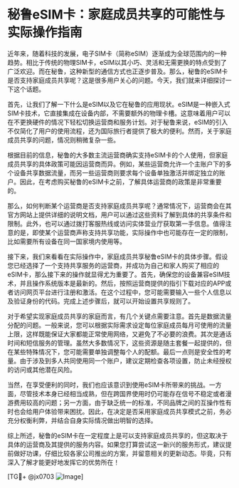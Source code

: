 # 秘鲁eSIM卡：家庭成员共享的可能性与实际操作指南

近年来，随着科技的发展，电子SIM卡（简称eSIM）逐渐成为全球范围内的一种趋势。相比于传统的物理SIM卡，eSIM以其小巧、灵活和无需更换的特点受到了广泛欢迎。而在秘鲁，这种新型的通信方式也正逐步普及。那么，秘鲁的eSIM卡是否支持家庭成员共享呢？这是很多用户关心的问题。今天，我们就来详细探讨一下这个话题。

首先，让我们了解一下什么是eSIM以及它在秘鲁的应用现状。eSIM是一种嵌入式SIM卡技术，它直接集成在设备内部，不需要额外的物理卡槽。这意味着用户可以在不更换硬件的情况下轻松切换运营商和服务计划。对于秘鲁来说，eSIM的引入不仅简化了用户的使用流程，还为国际旅行者提供了极大的便利。然而，关于家庭成员共享的问题，情况则稍微复杂一些。

根据目前的信息，秘鲁的大多数主流运营商确实支持eSIM卡的个人使用，但家庭成员共享的具体政策可能因运营商而异。例如，某些运营商允许一个主账户下的多个设备共享数据流量，而另一些运营商则要求每个设备单独激活并绑定独立的账户。因此，在考虑购买秘鲁的eSIM卡之前，了解具体运营商的政策是非常重要的。

那么，如何判断某个运营商是否支持家庭成员共享呢？通常情况下，运营商会在其官方网站上提供详细的说明文档，用户可以通过这些资料了解到具体的共享条件和限制。此外，也可以通过拨打客服热线或访问实体营业厅获取第一手信息。值得注意的是，即使某个运营商声称支持共享功能，实际操作中也可能存在一定的限制，比如需要所有设备在同一国家境内使用等。

接下来，我们来看看在实际操作中，家庭成员共享秘鲁eSIM卡的具体步骤。假设您已经选择了一个支持共享服务的运营商，并成功为自己和家人购买了相应的eSIM卡，那么接下来的操作就显得尤为重要了。首先，确保您的设备兼容eSIM技术，并且操作系统版本是最新的。然后，按照运营商提供的指引下载对应的APP或者访问网页平台进行注册和激活。在这个过程中，您可能需要输入一些个人信息以及验证身份的代码。完成上述步骤后，就可以开始设置共享规则了。

对于希望实现家庭成员共享的家庭而言，有几个关键点需要注意。首先是数据流量分配的问题。一般来说，您可以根据实际需求设定每位家庭成员每月可使用的流量上限，这样既能保证大家都能正常使用网络，又避免了不必要的浪费。其次是通话时间和短信服务的管理。虽然大多数情况下，这些资源是随主套餐一起提供的，但在某些特殊情况下，您可能需要单独调整每个人的配额。最后一点则是安全性的考量。由于涉及到多人共同使用同一个账户，建议定期检查各项设置，防止未经授权的访问或其他潜在风险。

当然，在享受便利的同时，我们也应该意识到使用eSIM卡所带来的挑战。一方面，尽管技术本身已经相当成熟，但在跨国界使用时仍可能存在信号不稳定或者漫游费用较高的问题；另一方面，由于缺乏统一的标准，不同品牌之间的互操作性有时也会给用户体验带来困扰。因此，在决定是否采用家庭成员共享模式之前，务必充分权衡利弊，并结合自身实际情况做出明智的选择。

综上所述，秘鲁的eSIM卡在一定程度上是可以支持家庭成员共享的，但这取决于具体的运营商及其提供的服务内容。如果您打算尝试这一新兴的服务形式，建议提前做好功课，仔细比较各家公司推出的方案，并留意相关的更新动态。毕竟，只有深入了解才能更好地发挥它的优势所在！

[TG💪+ @jx0703 ![Image](https://github.com/user-attachments/assets/dbca1d08-cadb-493c-b0ec-ad6f7a83f270)]